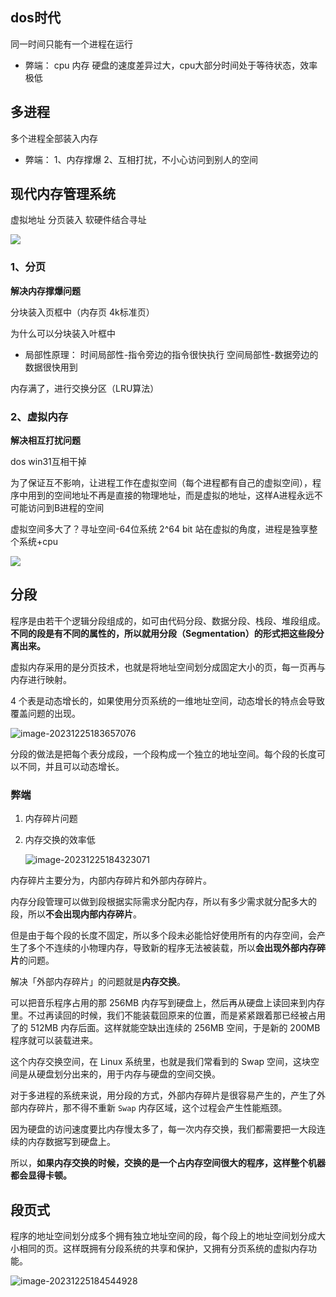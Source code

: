 ## dos时代

同一时间只能有一个进程在运行


- 弊端：
  cpu 内存 硬盘的速度差异过大，cpu大部分时间处于等待状态，效率极低

## 多进程


多个进程全部装入内存


- 弊端：
  1、内存撑爆
  2、互相打扰，不小心访问到别人的空间

## 现代内存管理系统


虚拟地址
分页装入
软硬件结合寻址

![](https://oss.wyxxt.org.cn/images/2021/09/18/wp_editor_md_bf57c4d6fe17e18b101a9f6b6cafabc1.jpg)

### 1、分页

**解决内存撑爆问题**

分块装入页框中（内存页 4k标准页）

为什么可以分块装入叶框中

- 局部性原理：
  时间局部性-指令旁边的指令很快执行
  空间局部性-数据旁边的数据很快用到

内存满了，进行交换分区（LRU算法）

### 2、虚拟内存

**解决相互打扰问题**

dos win31互相干掉

为了保证互不影响，让进程工作在虚拟空间（每个进程都有自己的虚拟空间），程序中用到的空间地址不再是直接的物理地址，而是虚拟的地址，这样A进程永远不可能访问到B进程的空间

虚拟空间多大了？寻址空间-64位系统 2^64 bit
站在虚拟的角度，进程是独享整个系统+cpu


![](https://oss.wyxxt.org.cn/images/2021/09/18/wp_editor_md_d971590bac367c02d628a8a153318e44.jpg)

## 分段

程序是由若干个逻辑分段组成的，如可由代码分段、数据分段、栈段、堆段组成。**不同的段是有不同的属性的，所以就用分段（Segmentation）的形式把这些段分离出来。**

虚拟内存采用的是分页技术，也就是将地址空间划分成固定大小的页，每一页再与内存进行映射。

4 个表是动态增长的，如果使用分页系统的一维地址空间，动态增长的特点会导致覆盖问题的出现。



![image-20231225183657076](https://oss.wyxxt.org.cn/images/2023/12/25/8064356a-80ac-495b-9269-936ccfb832b8.png)

分段的做法是把每个表分成段，一个段构成一个独立的地址空间。每个段的长度可以不同，并且可以动态增长。

### 弊端

1. 内存碎片问题

2. 内存交换的效率低

   ![image-20231225184323071](https://oss.wyxxt.org.cn/images/2023/12/25/83988341-9610-4491-bc6b-7dd8eb5d477e.png)

内存碎片主要分为，内部内存碎片和外部内存碎片。

内存分段管理可以做到段根据实际需求分配内存，所以有多少需求就分配多大的段，所以**不会出现内部内存碎片**。

但是由于每个段的长度不固定，所以多个段未必能恰好使用所有的内存空间，会产生了多个不连续的小物理内存，导致新的程序无法被装载，所以**会出现外部内存碎片**的问题。

解决「外部内存碎片」的问题就是**内存交换**。

可以把音乐程序占用的那 256MB 内存写到硬盘上，然后再从硬盘上读回来到内存里。不过再读回的时候，我们不能装载回原来的位置，而是紧紧跟着那已经被占用了的 512MB 内存后面。这样就能空缺出连续的 256MB 空间，于是新的 200MB 程序就可以装载进来。

这个内存交换空间，在 Linux 系统里，也就是我们常看到的 Swap 空间，这块空间是从硬盘划分出来的，用于内存与硬盘的空间交换。

对于多进程的系统来说，用分段的方式，外部内存碎片是很容易产生的，产生了外部内存碎片，那不得不重新 `Swap` 内存区域，这个过程会产生性能瓶颈。

因为硬盘的访问速度要比内存慢太多了，每一次内存交换，我们都需要把一大段连续的内存数据写到硬盘上。

所以，**如果内存交换的时候，交换的是一个占内存空间很大的程序，这样整个机器都会显得卡顿。**

## 段页式

程序的地址空间划分成多个拥有独立地址空间的段，每个段上的地址空间划分成大小相同的页。这样既拥有分段系统的共享和保护，又拥有分页系统的虚拟内存功能。

![image-20231225184544928](https://oss.wyxxt.org.cn/images/2023/12/25/7003082b-da0b-4d94-808f-aac8fa34ed95.png)